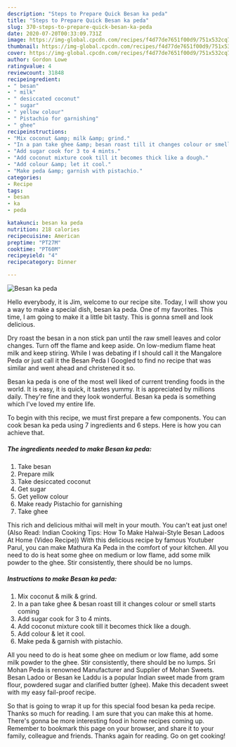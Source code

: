 ```yaml
---
description: "Steps to Prepare Quick Besan ka peda"
title: "Steps to Prepare Quick Besan ka peda"
slug: 370-steps-to-prepare-quick-besan-ka-peda
date: 2020-07-20T00:33:09.731Z
image: https://img-global.cpcdn.com/recipes/f4d77de7651f00d9/751x532cq70/besan-ka-peda-recipe-main-photo.jpg
thumbnail: https://img-global.cpcdn.com/recipes/f4d77de7651f00d9/751x532cq70/besan-ka-peda-recipe-main-photo.jpg
cover: https://img-global.cpcdn.com/recipes/f4d77de7651f00d9/751x532cq70/besan-ka-peda-recipe-main-photo.jpg
author: Gordon Lowe
ratingvalue: 4
reviewcount: 31848
recipeingredient:
- " besan"
- " milk"
- " desiccated coconut"
- " sugar"
- " yellow colour"
- " Pistachio for garnishing"
- " ghee"
recipeinstructions:
- "Mix coconut &amp; milk &amp; grind."
- "In a pan take ghee &amp; besan roast till it changes colour or smell starts coming"
- "Add sugar cook for 3 to 4 mints."
- "Add coconut mixture cook till it becomes thick like a dough."
- "Add colour &amp; let it cool."
- "Make peda &amp; garnish with pistachio."
categories:
- Recipe
tags:
- besan
- ka
- peda

katakunci: besan ka peda 
nutrition: 218 calories
recipecuisine: American
preptime: "PT27M"
cooktime: "PT60M"
recipeyield: "4"
recipecategory: Dinner

---
```



![Besan ka peda](https://img-global.cpcdn.com/recipes/f4d77de7651f00d9/751x532cq70/besan-ka-peda-recipe-main-photo.jpg)

Hello everybody, it is Jim, welcome to our recipe site. Today, I will show you a way to make a special dish, besan ka peda. One of my favorites. This time, I am going to make it a little bit tasty. This is gonna smell and look delicious.

Dry roast the besan in a non stick pan until the raw smell leaves and color changes. Turn off the flame and keep aside. On low-medium flame heat milk and keep stiring. While I was debating if I should call it the Mangalore Peda or just call it the Besan Peda I Googled to find no recipe that was similar and went ahead and christened it so.

Besan ka peda is one of the most well liked of current trending foods in the world. It is easy, it is quick, it tastes yummy. It is appreciated by millions daily. They're fine and they look wonderful. Besan ka peda is something which I've loved my entire life.


To begin with this recipe, we must first prepare a few components. You can cook besan ka peda using 7 ingredients and 6 steps. Here is how you can achieve that.

<!--inarticleads1-->

##### The ingredients needed to make Besan ka peda:

1. Take  besan
1. Prepare  milk
1. Take  desiccated coconut
1. Get  sugar
1. Get  yellow colour
1. Make ready  Pistachio for garnishing
1. Take  ghee


This rich and delicious mithai will melt in your mouth. You can&#39;t eat just one! (Also Read: Indian Cooking Tips: How To Make Halwai-Style Besan Ladoos At Home (Video Recipe)) With this delicious recipe by famous Youtuber Parul, you can make Mathura Ka Peda in the comfort of your kitchen. All you need to do is heat some ghee on medium or low flame, add some milk powder to the ghee. Stir consistently, there should be no lumps. 

<!--inarticleads2-->

##### Instructions to make Besan ka peda:

1. Mix coconut &amp; milk &amp; grind.
1. In a pan take ghee &amp; besan roast till it changes colour or smell starts coming
1. Add sugar cook for 3 to 4 mints.
1. Add coconut mixture cook till it becomes thick like a dough.
1. Add colour &amp; let it cool.
1. Make peda &amp; garnish with pistachio.


All you need to do is heat some ghee on medium or low flame, add some milk powder to the ghee. Stir consistently, there should be no lumps. Sri Mohan Peda is renowned Manufacturer and Supplier of Mohan Sweets. Besan Ladoo or Besan ke Laddu is a popular Indian sweet made from gram flour, powdered sugar and clarified butter (ghee). Make this decadent sweet with my easy fail-proof recipe. 

So that is going to wrap it up for this special food besan ka peda recipe. Thanks so much for reading. I am sure that you can make this at home. There's gonna be more interesting food in home recipes coming up. Remember to bookmark this page on your browser, and share it to your family, colleague and friends. Thanks again for reading. Go on get cooking!
